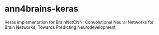# ann4brains-keras
Keras implementation for BrainNetCNN: Convolutional Neural Networks for Brain Networks; Towards Predicting Neurodevelopment
